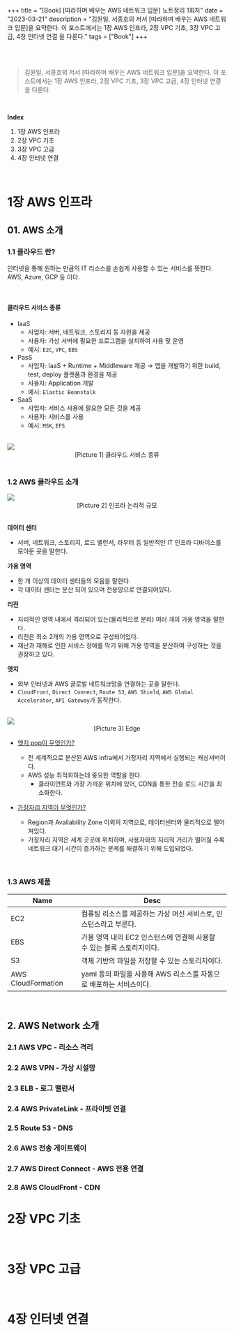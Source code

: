 +++
title = "[Book] [따라하며 배우는 AWS 네트워크 입문] 노트정리 1회차"
date = "2023-03-21"
description = "김원일, 서종호의 저서 [따라하며 배우는 AWS 네트워크 입문]을 요약한다. 이 포스트에서는 1장 AWS 인프라, 2장 VPC 기초, 3장 VPC 고급, 4장 인터넷 연결 을 다룬다."
tags = ["Book"]
+++


<br>
<br> 

> 김원일, 서종호의 저서 [따라하며 배우는 AWS 네트워크 입문]을 요약한다. 이 포스트에서는 1장 AWS 인프라, 2장 VPC 기초, 3장 VPC 고급, 4장 인터넷 연결 을 다룬다.

<br> 

**Index**
1. 1장 AWS 인프라
2. 2장 VPC 기초 
3. 3장 VPC 고급 
4. 4장 인터넷 연결 

<br> 

# 1장 AWS 인프라

## 01. AWS 소개 

### 1.1 클라우드 란? 
인터넷을 통해 원하는 만큼의 IT 리소스를 손쉽게 사용할 수 있는 서비스를 뜻한다. AWS, Azure, GCP 등 이다.  

<br> 
  

#### 클라우드 서비스 종류

- IaaS 
  - 사업자: 서버, 네트워크, 스토리지 등 자원을 제공 
  - 사용자: 가상 서버에 필요한 프로그램을 설치하여 사용 및 운영 
  - 예시: `E2C`, `VPC`, `EBS` 
- PasS 
  - 사업자: IaaS + Runtime + Middleware 제공 → 앱을 개발하기 위한 build, test, deploy 플랫폼과 환경을 제공 
  - 사용자: Application 개발 
  - 예시: `Elastic Beanstalk`
- SaaS 
  - 사업자: 서비스 사용에 필요한 모든 것을 제공 
  - 사용자: 서비스를 사용 
  - 예시: `MSK`, `EFS`

<br> 


<img class="img-zoomable medium-zoom-image __web-inspector-hide-shortcut__" src="/static/img/post/network/cloud.png" >
<figcaption align = "center">[Picture 1] 클라우드 서비스 종류</figcaption>



<br> 


### 1.2 AWS 클라우드 소개 

<img class="img-zoomable medium-zoom-image __web-inspector-hide-shortcut__" src="/static/img/post/network/infra.png" >
<figcaption align = "center">[Picture 2] 인프라 논리적 규모</figcaption>


<br> 


**데이터 센터** 
- 서버, 네트워크, 스토리지, 로드 밸런서, 라우터 등 일반적인 IT 인프라 디바이스를 모아둔 곳을 말한다. 

 

**가용 영역**
- 한 개 이상의 데이터 센터들의 모음을 말한다. 
- 각 데이터 센터는 분산 되어 있으며 전용망으로 연결되어있다. 

 

**리전**
- 지리적인 영역 내에서 격리되어 있는(물리적으로 분리) 여러 개의 가용 영역을 말한다.
- 리전은 최소 2개의 가용 영역으로 구성되어있다.
- 재난과 재해로 인한 서비스 장애를 막기 위해 가용 영역을 분산하여 구성하는 것을 권장하고 있다. 

 

**엣지**
- 외부 인터넷과 AWS 글로벌 네트워크망을 연결하는 곳을 말한다.
- `CloudFront`, `Direct Connect`, `Route 53`, `AWS Shield`, `AWS Global Accelerator`, `API Gateway`가 동작한다. 

<br> 

<img class="img-zoomable medium-zoom-image __web-inspector-hide-shortcut__" src="/static/img/post/network/edge.png" >
<figcaption align = "center">[Picture 3] Edge</figcaption>




- <U>엣지 pop이 무엇인가?</U>
  - 전 세계적으로 분산된 AWS infra에서 가장자리 지역에서 실행되는 캐싱서버이다. 
  - AWS 성능 최적화하는데 중요한 역할을 한다. 
    - 클라이언트와 가장 가까운 위치에 있어, CDN을 통한 전송 로드 시간을 최소화한다. 


- <U>가장자리 지역이 무엇인가?</U>
  - Region과 Availability Zone 이외의 지역으로, 데이터센터와 물리적으로 떨어져있다. 
  - 가장자리 지역은 세계 곳곳에 위치하며, 사용자와의 지리적 거리가 멀어질 수록 네트워크 대기 시간이 증가하는 문제를 해결하기 위해 도입되었다. 

<br> 


### 1.3 AWS 제품 

| Name               | Desc                                       | 
|--------------------|--------------------------------------------|
| EC2                | 컴퓨팅 리소스를 제공하는 가상 머신 서비스로, 인스턴스라고 부른다.      |
| EBS                | 가용 영역 내의 EC2 인스턴스에 연결해 사용할 수 있는 블록 스토리지이다. |
| S3                 | 객체 기반의 파일을 저장할 수 있는 스토리지이다.                |
| AWS CloudFormation | yaml 등의 파일을 사용해 AWS 리소스를 자동으로 배포하는 서비스이다.  |


<br> 

## 2. AWS Network 소개 


### 2.1 AWS VPC - 리소스 격리 

### 2.2 AWS VPN - 가상 시설망 

### 2.3 ELB - 로그 밸런서 

### 2.4 AWS PrivateLink - 프라이빗 연결 


### 2.5 Route 53 - DNS 


### 2.6 AWS 전송 게이트웨이 

### 2.7 AWS Direct Connect - AWS 전용 연결 

### 2.8 AWS CloudFront - CDN 

### 


### 


# 2장 VPC 기초


<br> 

# 3장 VPC 고급



<br> 

# 4장 인터넷 연결 



<br> 



